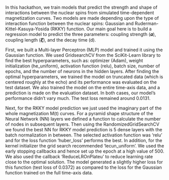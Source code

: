 In this hackathon, we train models that predict the strength and shape of interactions between the nuclear spins from simulated time-dependent magnetization curves. Two models are made depending upon the type of interaction function between the nuclear spins: Gaussian and Ruderman-Kittel-Kasuya-Yosida (RKKY) function. Our main goal here is to build a regression model to predict the three parameters: coupling strength (𝜶), coupling length (𝞷), and the decay time (d).

First, we built a Multi-layer Perceptron (MLP) model and trained it using the Gaussian function. We used GridsearchCV from the SciKit-Learn library to find the best hyperparameters, such as: optimizer (Adam), weight initialization (he_uniform), activation function (relu), batch size, number of epochs, and the number of neurons in the hidden layers. After finding the optimal hyperparameters, we trained the model on truncated data (which is centered roughly at the echo) and its performance was evaluated on the test dataset. We also trained the model on the entire time-axis data, and a prediction is made on the evaluation dataset. In both cases, our model’s performance didn’t vary much. The test loss remained around 0.0131.

Next, for the RKKY model prediction we just used the imaginary part of the whole magnetization M(t) curves. For a pyramid shape structure of the Neural Network (NN) layers we defined a function to calculate the number of nodes in subsequent layers. Then using the RandomizedGridSearchCV we found the best NN for RKKY model prediction is 5 dense layers with the batch normalization in between. The selected activation function was ‘relu’ and for the loss function ‘huber_loss’ performs the best. In addition, for the kernel initializer the grid search recommended ‘lecun_uniform’. We used the early stopping callbacks and hence set up the epoch at a high value of 500. We also used the callback ‘ReduceLROnPlateu’ to reduce learning rate close to the optimal solution. The model generated a slightly higher loss for this function (test loss of 0.0372) as compared to the loss for the Gaussian function trained on the full time-axis data.